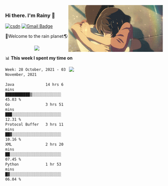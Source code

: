 <img  align='right' height="150" src="https://github.com/LikeRainDay/LikeRainDay/blob/master/pic/img_rain_1.gif?raw=true">



### Hi there. I'm Rainy :lemon:

[![csdn](https://img.shields.io/badge/-csdn-c14438?style=flat-square&logo=c&logoColor=white)](https://blog.csdn.net/qq_15807167)
[![Gmail Badge](https://img.shields.io/badge/-gmail-c14438?style=flat-square&logo=Gmail&logoColor=white&link=mailto:houshuai0816@gmail.com)](mailto:houshuai0816@gmail.com)

🚀Welcome to the rain planet🌎

<center>
<img align='center'  src="https://source.unsplash.com/random/1200x600">
</center>

📊 **This week I spent my time on**

<img align='right'   width="300" src="https://github-readme-stats.vercel.app/api?username=LikeRainDay&show_icons=true&title_color=fff&icon_color=79ff97&text_color=9f9f9f&bg_color=151515">

<!--START_SECTION:waka-->
```text
Week: 28 October, 2021 - 03 November, 2021

Java              14 hrs 6 mins   ███████████▒░░░░░░░░░░░░░   45.03 % 
Go                3 hrs 51 mins   ███░░░░░░░░░░░░░░░░░░░░░░   12.31 % 
Protocol Buffer   3 hrs 11 mins   ██▓░░░░░░░░░░░░░░░░░░░░░░   10.16 % 
XML               2 hrs 20 mins   ██░░░░░░░░░░░░░░░░░░░░░░░   07.45 % 
Python            1 hr 53 mins    █▓░░░░░░░░░░░░░░░░░░░░░░░   06.04 % 
```
<!--END_SECTION:waka-->
